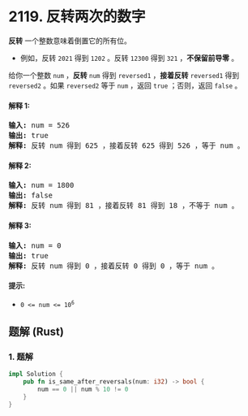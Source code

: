 # 2119. 反转两次的数字
**反转** 一个整数意味着倒置它的所有位。
* 例如，反转 `2021` 得到 `1202` 。反转 `12300` 得到 `321` ，**不保留前导零** 。

给你一个整数 `num` ，**反转** `num` 得到 `reversed1` ，**接着反转** `reversed1` 得到 `reversed2` 。如果 `reversed2` 等于 `num` ，返回 `true` ；否则，返回 `false` 。

#### 解释 1:
<pre>
<strong>输入:</strong> num = 526
<strong>输出:</strong> true
<strong>解释:</strong> 反转 num 得到 625 ，接着反转 625 得到 526 ，等于 num 。
</pre>

#### 解释 2:
<pre>
<strong>输入:</strong> num = 1800
<strong>输出:</strong> false
<strong>解释:</strong> 反转 num 得到 81 ，接着反转 81 得到 18 ，不等于 num 。
</pre>

#### 解释 3:
<pre>
<strong>输入:</strong> num = 0
<strong>输出:</strong> true
<strong>解释:</strong> 反转 num 得到 0 ，接着反转 0 得到 0 ，等于 num 。
</pre>

#### 提示:
* <code>0 <= num <= 10<sup>6</sup></code>

## 题解 (Rust)

### 1. 题解
```Rust
impl Solution {
    pub fn is_same_after_reversals(num: i32) -> bool {
        num == 0 || num % 10 != 0
    }
}
```
